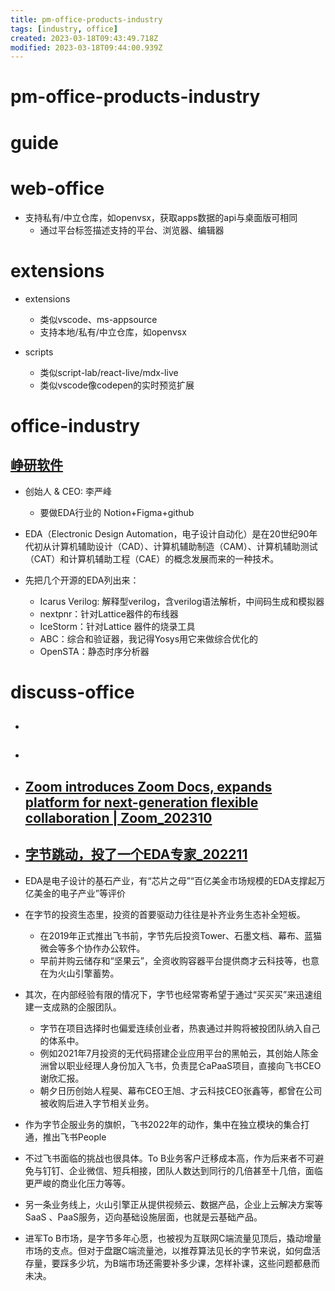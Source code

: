 ```yaml
---
title: pm-office-products-industry
tags: [industry, office]
created: 2023-03-18T09:43:49.718Z
modified: 2023-03-18T09:44:00.939Z
---
```


# pm-office-products-industry

# guide

# web-office
- 支持私有/中立仓库，如openvsx，获取apps数据的api与桌面版可相同
  - 通过平台标签描述支持的平台、浏览器、编辑器
# extensions
- extensions
  - 类似vscode、ms-appsource
  - 支持本地/私有/中立仓库，如openvsx

- scripts
  - 类似script-lab/react-live/mdx-live
  - 类似vscode像codepen的实时预览扩展
# office-industry

## [峥研软件](https://www.peerup.work/)

- 创始人 & CEO: 李严峰
  - 要做EDA行业的 Notion+Figma+github

- EDA（Electronic Design Automation，电子设计自动化）是在20世纪90年代初从计算机辅助设计（CAD）、计算机辅助制造（CAM）、计算机辅助测试（CAT）和计算机辅助工程（CAE）的概念发展而来的一种技术。

- 先把几个开源的EDA列出来：
  - Icarus Verilog: 解释型verilog，含verilog语法解析，中间码生成和模拟器
  - nextpnr：针对Lattice器件的布线器
  - IceStorm：针对Lattice 器件的烧录工具
  - ABC：综合和验证器，我记得Yosys用它来做综合优化的
  - OpenSTA：静态时序分析器
# discuss-office
- ## 

- ## 

- ## [Zoom introduces Zoom Docs, expands platform for next-generation flexible collaboration | Zoom_202310](https://news.zoom.us/zoom-docs/)

- ## [字节跳动，投了一个EDA专家_202211](https://www.chinaventure.com.cn/news/113-20221123-372283.html)
- EDA是电子设计的基石产业，有“芯片之母”“百亿美金市场规模的EDA支撑起万亿美金的电子产业”等评价
- 在字节的投资生态里，投资的首要驱动力往往是补齐业务生态补全短板。
  - 在2019年正式推出飞书前，字节先后投资Tower、石墨文档、幕布、蓝猫微会等多个协作办公软件。
  - 早前并购云储存和“坚果云”，全资收购容器平台提供商才云科技等，也意在为火山引擎蓄势。
- 其次，在内部经验有限的情况下，字节也经常寄希望于通过“买买买”来迅速组建一支成熟的企服团队。
  - 字节在项目选择时也偏爱连续创业者，热衷通过并购将被投团队纳入自己的体系中。
  - 例如2021年7月投资的无代码搭建企业应用平台的黑帕云，其创始人陈金洲曾以职业经理人身份加入飞书，负责昆仑aPaaS项目，直接向飞书CEO谢欣汇报。
  - 朝夕日历创始人程昊、幕布CEO王旭、才云科技CEO张鑫等，都曾在公司被收购后进入字节相关业务。
- 作为字节企服业务的旗帜，飞书2022年的动作，集中在独立模块的集合打通，推出飞书People
- 不过飞书面临的挑战也很具体。To B业务客户迁移成本高，作为后来者不可避免与钉钉、企业微信、短兵相接，团队人数达到同行的几倍甚至十几倍，面临更严峻的商业化压力等等。
- 另一条业务线上，火山引擎正从提供视频云、数据产品，企业上云解决方案等SaaS 、PaaS服务，迈向基础设施层面，也就是云基础产品。
- 进军To B市场，是字节多年心愿，也被视为互联网C端流量见顶后，撬动增量市场的支点。但对于盘踞C端流量池，以推荐算法见长的字节来说，如何盘活存量，要踩多少坑，为B端市场还需要补多少课，怎样补课，这些问题都悬而未决。
